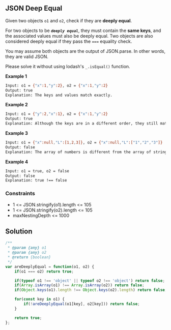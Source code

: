 
## JSON Deep Equal

Given two objects ```o1``` and ```o2```, check if they are **deeply equal**.

For two objects to be ***```deeply equal```***, they must contain the **same keys**, and the associated values must also be deeply equal. Two objects are also considered deeply equal if they pass the ```===``` equality check.

You may assume both objects are the output of JSON.parse. In other words, they are valid JSON.

Please solve it without using lodash's ```_.isEqual()``` function.
 

**Example 1**
```bash
Input: o1 = {"x":1,"y":2}, o2 = {"x":1,"y":2}
Output: true
Explanation: The keys and values match exactly.
```

**Example 2**
```bash
Input: o1 = {"y":2,"x":1}, o2 = {"x":1,"y":2}
Output: true
Explanation: Although the keys are in a different order, they still match exactly.
```

**Example 3**
```bash
Input: o1 = {"x":null,"L":[1,2,3]}, o2 = {"x":null,"L":["1","2","3"]}
Output: false
Explanation: The array of numbers is different from the array of strings.
```

**Example 4**
```bash
Input: o1 = true, o2 = false
Output: false
Explanation: true !== false
```

### Constraints
- 1 <= JSON.stringify(o1).length <= 105
- 1 <= JSON.stringify(o2).length <= 105
- maxNestingDepth <= 1000

## Solution

```javascript
/**
 * @param {any} o1
 * @param {any} o2
 * @return {boolean}
 */
var areDeeplyEqual = function(o1, o2) {
    if(o1 === o2) return true;

    if(typeof o1 !== 'object' || typeof o2 !== 'object') return false;
    if(Array.isArray(o1) !== Array.isArray(o2)) return false;
    if(Object.keys(o1).length !== Object.keys(o2).length) return false;

    for(const key in o1) {
        if(!areDeeplyEqual(o1[key], o2[key])) return false;
    }

    return true;
};
```
